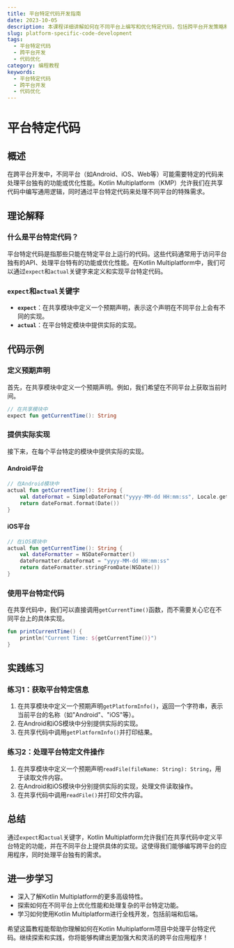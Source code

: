 ```yaml
---
title: 平台特定代码开发指南
date: 2023-10-05
description: 本课程详细讲解如何在不同平台上编写和优化特定代码，包括跨平台开发策略和最佳实践。
slug: platform-specific-code-development
tags:
  - 平台特定代码
  - 跨平台开发
  - 代码优化
category: 编程教程
keywords:
  - 平台特定代码
  - 跨平台开发
  - 代码优化
---
```


# 平台特定代码

## 概述

在跨平台开发中，不同平台（如Android、iOS、Web等）可能需要特定的代码来处理平台独有的功能或优化性能。Kotlin Multiplatform（KMP）允许我们在共享代码中编写通用逻辑，同时通过平台特定代码来处理不同平台的特殊需求。

## 理论解释

### 什么是平台特定代码？

平台特定代码是指那些只能在特定平台上运行的代码。这些代码通常用于访问平台独有的API、处理平台特有的功能或优化性能。在Kotlin Multiplatform中，我们可以通过`expect`和`actual`关键字来定义和实现平台特定代码。

### `expect`和`actual`关键字

- **`expect`**：在共享模块中定义一个预期声明，表示这个声明在不同平台上会有不同的实现。
- **`actual`**：在平台特定模块中提供实际的实现。

## 代码示例

### 定义预期声明

首先，在共享模块中定义一个预期声明。例如，我们希望在不同平台上获取当前时间。

```kotlin
// 在共享模块中
expect fun getCurrentTime(): String
```

### 提供实际实现

接下来，在每个平台特定的模块中提供实际的实现。

#### Android平台

```kotlin
// 在Android模块中
actual fun getCurrentTime(): String {
    val dateFormat = SimpleDateFormat("yyyy-MM-dd HH:mm:ss", Locale.getDefault())
    return dateFormat.format(Date())
}
```

#### iOS平台

```kotlin
// 在iOS模块中
actual fun getCurrentTime(): String {
    val dateFormatter = NSDateFormatter()
    dateFormatter.dateFormat = "yyyy-MM-dd HH:mm:ss"
    return dateFormatter.stringFromDate(NSDate())
}
```

### 使用平台特定代码

在共享代码中，我们可以直接调用`getCurrentTime()`函数，而不需要关心它在不同平台上的具体实现。

```kotlin
fun printCurrentTime() {
    println("Current Time: ${getCurrentTime()}")
}
```

## 实践练习

### 练习1：获取平台特定信息

1. 在共享模块中定义一个预期声明`getPlatformInfo()`，返回一个字符串，表示当前平台的名称（如"Android"、"iOS"等）。
2. 在Android和iOS模块中分别提供实际的实现。
3. 在共享代码中调用`getPlatformInfo()`并打印结果。

### 练习2：处理平台特定文件操作

1. 在共享模块中定义一个预期声明`readFile(fileName: String): String`，用于读取文件内容。
2. 在Android和iOS模块中分别提供实际的实现，处理文件读取操作。
3. 在共享代码中调用`readFile()`并打印文件内容。

## 总结

通过`expect`和`actual`关键字，Kotlin Multiplatform允许我们在共享代码中定义平台特定的功能，并在不同平台上提供具体的实现。这使得我们能够编写跨平台的应用程序，同时处理平台独有的需求。

## 进一步学习

- 深入了解Kotlin Multiplatform的更多高级特性。
- 探索如何在不同平台上优化性能和处理复杂的平台特定功能。
- 学习如何使用Kotlin Multiplatform进行全栈开发，包括前端和后端。

希望这篇教程能帮助你理解如何在Kotlin Multiplatform项目中处理平台特定代码。继续探索和实践，你将能够构建出更加强大和灵活的跨平台应用程序！